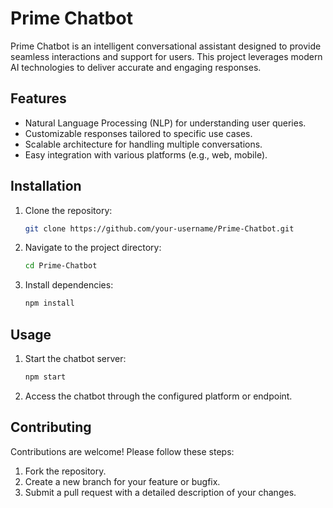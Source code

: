 # Prime Chatbot

Prime Chatbot is an intelligent conversational assistant designed to provide seamless interactions and support for users. This project leverages modern AI technologies to deliver accurate and engaging responses.

## Features

- Natural Language Processing (NLP) for understanding user queries.
- Customizable responses tailored to specific use cases.
- Scalable architecture for handling multiple conversations.
- Easy integration with various platforms (e.g., web, mobile).

## Installation

1. Clone the repository:
    ```bash
    git clone https://github.com/your-username/Prime-Chatbot.git
    ```
2. Navigate to the project directory:
    ```bash
    cd Prime-Chatbot
    ```
3. Install dependencies:
    ```bash
    npm install
    ```

## Usage

1. Start the chatbot server:
    ```bash
    npm start
    ```
2. Access the chatbot through the configured platform or endpoint.

## Contributing

Contributions are welcome! Please follow these steps:

1. Fork the repository.
2. Create a new branch for your feature or bugfix.
3. Submit a pull request with a detailed description of your changes.
